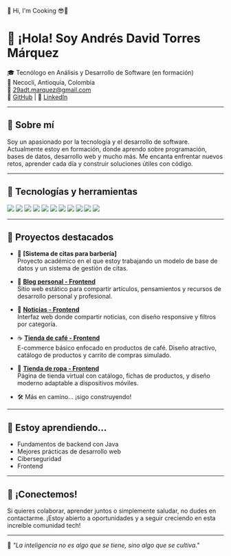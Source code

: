 👋 Hi, I'm Cooking 😎🍳

# 👋 ¡Hola! Soy Andrés David Torres Márquez

🎓 Tecnólogo en Análisis y Desarrollo de Software (en formación)  
📍 Necoclí, Antioquia, Colombia  
📧 29adt.marquez@gmail.com  
🐙 [GitHub](https://github.com/iAndresTM) | 💼 [LinkedIn](https://www.linkedin.com/in/andres-torres-1913a3270/)

---

## 🚀 Sobre mí

Soy un apasionado por la tecnología y el desarrollo de software. Actualmente estoy en formación, donde aprendo sobre programación, bases de datos, desarrollo web y mucho más. Me encanta enfrentar nuevos retos, aprender cada día y construir soluciones útiles con código.

---

## 🧰 Tecnologías y herramientas

<p>
  <img src="https://img.shields.io/badge/HTML5-E34F26?style=flat&logo=html5&logoColor=white" />
  <img src="https://img.shields.io/badge/CSS3-1572B6?style=flat&logo=css3&logoColor=white" />
  <img src="https://img.shields.io/badge/JavaScript-F7DF1E?style=flat&logo=javascript&logoColor=black" />
  <img src="https://img.shields.io/badge/Python-3776AB?style=flat&logo=python&logoColor=white" />
  <img src="https://img.shields.io/badge/PSeInt-00599C?style=flat&logo=codeforces&logoColor=white" />
  <img src="https://img.shields.io/badge/MySQL-4479A1?style=flat&logo=mysql&logoColor=white" />
  <img src="https://img.shields.io/badge/Bootstrap-7952B3?style=flat&logo=bootstrap&logoColor=white" />
  <img src="https://img.shields.io/badge/Gulp-CF4647?style=flat&logo=gulp&logoColor=white" />
  <img src="https://img.shields.io/badge/Java-007396?style=flat&logo=java&logoColor=white" />
  <img src="https://img.shields.io/badge/Git-F05032?style=flat&logo=git&logoColor=white" />
  <img src="https://img.shields.io/badge/GitHub-181717?style=flat&logo=github&logoColor=white" />
</p>

---

## 📌 Proyectos destacados

- 💈 **[Sistema de citas para barbería]**  
  Proyecto académico en el que estoy trabajando un modelo de base de datos y un sistema de gestión de citas.
  
- 📝 **[Blog personal - Frontend](https://github.com/iAndresTM/blog-proyecto-blog-personal)**  
  Sitio web estático para compartir artículos, pensamientos y recursos de desarrollo personal y profesional.

- 📰 **[Noticias - Frontend](https://github.com/iAndresTM/noticias-frontend)**  
  Interfaz web donde compartir noticias, con diseño responsive y filtros por categoría.

- ☕ **[Tienda de café - Frontend](https://github.com/iAndresTM/shop-cafe)**  
  E-commerce básico enfocado en productos de café. Diseño atractivo, catálogo de productos y carrito de compras simulado.

- 👕 **[Tienda de ropa - Frontend](https://github.com/iAndresTM/tienda-ropa)**  
  Página de tienda virtual con catálogo, fichas de productos, y diseño moderno adaptable a dispositivos móviles.

- 🛠️ Más en camino… ¡sigo construyendo!

---

## 📖 Estoy aprendiendo...

- Fundamentos de backend con Java
- Mejores prácticas de desarrollo web
- Ciberseguridad
- Frontend

---

## 🤝 ¡Conectemos!

Si quieres colaborar, aprender juntos o simplemente saludar, no dudes en contactarme. ¡Estoy abierto a oportunidades y a seguir creciendo en esta increíble comunidad tech!

---

🧠 *"La inteligencia no es algo que se tiene, sino algo que se cultiva."*


<!---
iAndresTM/iAndresTM is a ✨ special ✨ repository because its `README.md` (this file) appears on your GitHub profile.
You can click the Preview link to take a look at your changes.
--->
